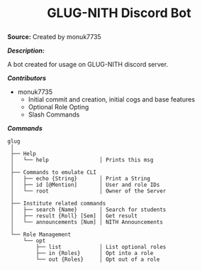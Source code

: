
# <p align="center" style="font-weight: bold;">GLUG-NITH Discord Bot</p>

**Source:** Created by monuk7735

***Description:***

​A bot created for usage on GLUG-NITH discord server.

***Contributors***

- monuk7735
  - Initial commit and creation, initial cogs and base features
  - Optional Role Opting
  - Slash Commands

***Commands***

```text
glug
 │
 ├── Help
 │   └── help                │ Prints this msg
 │   
 ├── Commands to emulate CLI
 │   ├── echo {String}       │ Print a String
 │   ├── id [@Mention]       │ User and role IDs
 │   └── root                │ Owner of the Server
 │   
 ├── Institute related commands
 │   ├── search {Name}       │ Search for students
 │   ├── result {Roll} [Sem] │ Get result
 │   └── announcements [Num] │ NITH Announcements
 │   
 └── Role Management
     └── opt                
         ├── list            │ List optional roles
         ├── in {Roles}      │ Opt into a role
         └── out {Roles}     │ Opt out of a role
```
